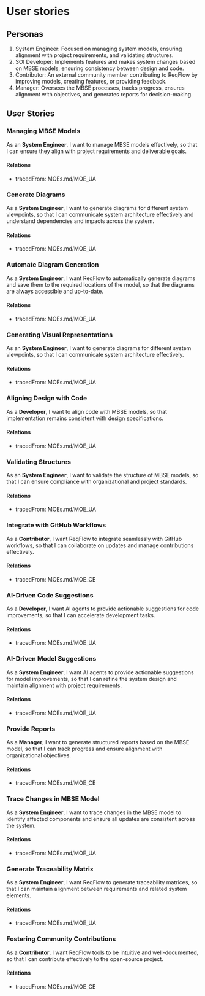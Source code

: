 # User stories


## Personas

1. System Engineer: Focused on managing system models, ensuring alignment with project requirements, and validating structures.  
2. SOI Developer: Implements features and makes system changes based on MBSE models, ensuring consistency between design and code.  
3. Contributor: An external community member contributing to ReqFlow by improving models, creating features, or providing feedback.  
4. Manager: Oversees the MBSE processes, tracks progress, ensures alignment with objectives, and generates reports for decision-making.  


## User Stories

### Managing MBSE Models

As an **System Engineer**, I want to manage MBSE models effectively, so that I can ensure they align with project requirements and deliverable goals.

#### Relations
  * tracedFrom: MOEs.md/MOE_UA

### Generate Diagrams

As a **System Engineer**, I want to generate diagrams for different system viewpoints, so that I can communicate system architecture effectively and understand dependencies and impacts across the system.

#### Relations
  * tracedFrom: MOEs.md/MOE_UA


### Automate Diagram Generation

As a **System Engineer**, I want ReqFlow to automatically generate diagrams and save them to the required locations of the model, so that the diagrams are always accessible and up-to-date.

#### Relations
  * tracedFrom: MOEs.md/MOE_UA

### Generating Visual Representations

As an **System Engineer**, I want to generate diagrams for different system viewpoints, so that I can communicate system architecture effectively.

#### Relations
  * tracedFrom: MOEs.md/MOE_UA

### Aligning Design with Code

As a **Developer**, I want to align code with MBSE models, so that implementation remains consistent with design specifications.

#### Relations
  * tracedFrom: MOEs.md/MOE_UA

### Validating Structures

As an **System Engineer**, I want to validate the structure of MBSE models, so that I can ensure compliance with organizational and project standards.

#### Relations
  * tracedFrom: MOEs.md/MOE_UA



### Integrate with GitHub Workflows

As a **Contributor**, I want ReqFlow to integrate seamlessly with GitHub workflows, so that I can collaborate on updates and manage contributions effectively.

#### Relations
  * tracedFrom: MOEs.md/MOE_CE

### AI-Driven Code Suggestions

As a **Developer**, I want AI agents to provide actionable suggestions for code improvements, so that I can accelerate development tasks.

#### Relations
  * tracedFrom: MOEs.md/MOE_UA


### AI-Driven Model Suggestions
		
As a **System Engineer**, I want AI agents to provide actionable suggestions for model improvements, so that I can refine the system design and maintain alignment with project requirements.

#### Relations
  * tracedFrom: MOEs.md/MOE_UA
 
 
### Provide Reports

As a **Manager**, I want to generate structured reports based on the MBSE model, so that I can track progress and ensure alignment with organizational objectives.

#### Relations
  * tracedFrom: MOEs.md/MOE_CE


### Trace Changes in MBSE Model

As a **System Engineer**, I want to trace changes in the MBSE model to identify affected components and ensure all updates are consistent across the system.

#### Relations
  * tracedFrom: MOEs.md/MOE_UA


### Generate Traceability Matrix

As a **System Engineer**, I want ReqFlow to generate traceability matrices, so that I can maintain alignment between requirements and related system elements.

#### Relations
  * tracedFrom: MOEs.md/MOE_UA

### Fostering Community Contributions

As a **Contributor**, I want ReqFlow tools to be intuitive and well-documented, so that I can contribute effectively to the open-source project.

#### Relations
  * tracedFrom: MOEs.md/MOE_CE
